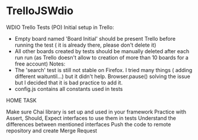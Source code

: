 # TrelloJSWdio

WDIO Trello Tests (PO)
Initial setup in Trello:

- Empty board named 'Board Initial' should be present Trello before running the test ( it is already there, please don't delete it)
- All other boards created by tests should be manually deleted after each run run (as Trello doesn't allow to creation of more than 10 boards for a free account)
  Notes:
- The 'search' test is still not stable on Firefox. I tried many things ( adding different waituntil...) but it didn't help. Browser.pause() solving the issue but I decided that it is bad practice to add it.
- config.js contains all constants used in tests

HOME TASK

Make sure Chai library is set up and used in your framework
Practice with Assert, Should, Expect interfaces to use them in tests
Understand the differences between mentioned interfaces
Push the code to remote repository and create Merge Request
